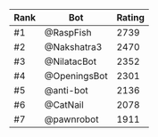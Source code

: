 Rank|Bot|Rating
---|---|---
#1|@RaspFish|2739
#2|@Nakshatra3|2470
#3|@NilatacBot|2352
#4|@OpeningsBot|2301
#5|@anti-bot|2136
#6|@CatNail|2078
#7|@pawnrobot|1911
